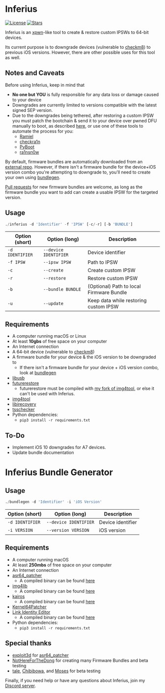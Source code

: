 # Inferius
[![License](https://img.shields.io/github/license/m1stadev/Inferius)](https://github.com/m1stadev/Inferius)
[![Stars](https://img.shields.io/github/stars/m1stadev/Inferius)]((https://github.com/m1stadev/Inferius))

Inferius is an [xpwn](https://github.com/OothecaPickle/xpwn)-like tool to create & restore custom IPSWs to 64-bit devices.

Its current purpose is to downgrade devices (vulnerable to [checkm8](https://github.com/axi0mX/ipwndfu)) to previous iOS versions. However, there are other possible uses for this tool as well.

## Notes and Caveats
Before using Inferius, keep in mind that
- **No one but YOU** is fully responsible for any data loss or damage caused to your device
- Downgrades are currently limited to versions compatible with the latest signed SEP version.
- Due to the downgrades being tethered, after restoring a custom IPSW you must patch the bootchain & send it to your device over pwned DFU manually to boot, as described [here](https://dualbootfun.github.io/), or use one of these tools to automate the process for you:
    - [Ramiel](https://ramiel.app/)
    - [checkra1n](https://checkra.in)
    - [PyBoot](https://github.com/MatthewPierson/PyBoot)
    - [ra1nsn0w](https://github.com/tihmstar/ra1nsn0w)

By default, firmware bundles are automatically downloaded from an [external repo](https://github.com/m1stadev/inferius-ext/tree/master/bundles). However, if there isn't a firmware bundle for the device+iOS version combo you're attempting to downgrade to, you'll need to create your own using [bundlegen](https://github.com/m1stadev/Inferius#inferius-bundle-generator).

[Pull requests](https://github.com/m1stadev/inferius-ext/compare) for new firmware bundles are welcome, as long as the firmware bundle you want to add can create a usable IPSW for the targeted version.

## Usage
```py
./inferius -d 'Identifier' -f 'IPSW' [-c/-r] [-b 'BUNDLE']
```

| Option (short)  | Option (long)         | Description                              |
|-----------------|-----------------------|------------------------------------------|
| `-d IDENTIFIER` | `--device IDENTIFIER` | Device identifier                        |
| `-f IPSW`       | `--ipsw IPSW`         | Path to IPSW                             |
| `-c`            | `--create`            | Create custom IPSW                       |
| `-r`            | `--restore`           | Restore custom IPSW                      |
| `-b`            | `--bundle BUNDLE`     | (Optional) Path to local Firmware Bundle |
| `-u`            | `--update`            | Keep data while restoring custom IPSW    |

## Requirements
- A computer running macOS or Linux
- At least **10gbs** of free space on your computer
- An Internet connection
- A 64-bit device (vulnerable to [checkm8](https://github.com/axi0mX/ipwndfu))
- A firmware bundle for your device & the iOS version to be downgraded to
    - If there isn't a firmware bundle for your device + iOS version combo, look at [bundlegen](https://github.com/m1stadev/Inferius#inferius-bundle-generator)
- [libusb](https://libusb.info/)
- [futurerestore](https://github.com/m1stadev/futurerestore)
    - futurerestore must be compiled with [my fork of img4tool](https://github.com/m1stadev/img4tool), or else it can't be used with Inferius.
- [img4tool](https://github.com/tihmstar/img4tool)
- [libirecovery](https://github.com/libimobiledevice/libirecovery)
- [tsschecker](https://github.com/1Conan/tsschecker)
- Python dependencies:
    - `pip3 install -r requirements.txt`

## To-Do
- Implement iOS 10 downgrades for A7 devices.
- Update bundle documentation

# Inferius Bundle Generator

## Usage
```py
./bundlegen -d 'Identifier' -i 'iOS Version'
```

| Option (short)  | Option (long)         | Description       |
|-----------------|-----------------------|-------------------|
| `-d IDENTIFIER` | `--device IDENTIFIER` | Device identifier |
| `-i VERSION`    | `--version VERSION`   | iOS version       |

## Requirements
- A computer running macOS
- At least **250mbs** of free space on your computer
- An Internet connection
- [asr64_patcher](https://github.com/exploit3dguy/asr64_patcher)
    - A compiled binary can be found [here](https://github.com/exploit3dguy/asr64_patcher/releases)
- [img4lib](https://github.com/xerub/img4lib)
    - A compiled binary can be found [here](https://github.com/xerub/img4lib/releases)
- [kairos](https://github.com/dayt0n/kairos)
    - A compiled binary can be found [here](https://github.com/dayt0n/kairos/releases)
- [Kernel64Patcher](https://github.com/Ralph0045/Kernel64Patcher)
- [Link Identity Editor](https://github.com/sbingner/ldid)
    - A compiled binary can be found [here](https://github.com/sbingner/ldid/releases)
- Python dependencies:
    - `pip3 install -r requirements.txt`

## Special thanks
- [exploit3d](https://twitter.com/exploit3dguy) for [asr64_patcher](https://github.com/exploit3dguy/asr64_patcher)
- [NotHereForTheDong](https://github.com/NotHereForTheDong) for creating many Firmware Bundles and beta testing
- [tale](https://twitter.com/aarnavtale), [Chibibowa](https://twitter.com/Chibibowa), and [Moses](https://twitter.com/MosesBuckwalter) for beta testing

Finally, if you need help or have any questions about Inferius, join my [Discord server](https://m1sta.xyz/discord).
